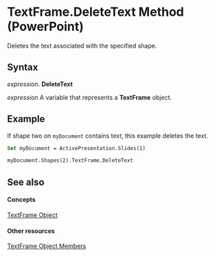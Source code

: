
# TextFrame.DeleteText Method (PowerPoint)

Deletes the text associated with the specified shape.


## Syntax

 _expression_. **DeleteText**

 _expression_ A variable that represents a **TextFrame** object.


## Example

If shape two on  `myDocument` contains text, this example deletes the text.


```vb
Set myDocument = ActivePresentation.Slides(1)

myDocument.Shapes(2).TextFrame.DeleteText
```


## See also


#### Concepts


[TextFrame Object](03346e81-71b2-0b9e-843d-fb8aa0e3c868.md)
#### Other resources


[TextFrame Object Members](a3328d9a-799c-b961-4e95-f341a757f7c9.md)
